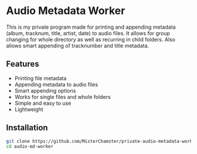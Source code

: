 # Audio Metadata Worker
This is my private program made for printing and appending metadata (album, tracknum, title, artist, date) to audio files. It allows for group changing for whole directory as well as recurring in child folders. Also allows smart appending of tracknumber and title metadata.

## Features
- Printing file metadata
- Appending metadata to audio files
- Smart appending options
- Works for single files and whole folders
- Simple and easy to use
- Lightweight

## Installation
```bash
git clone https://github.com/MisterChamster/private-audio-metadata-worker.git audio-md-worker
cd audio-md-worker
```
